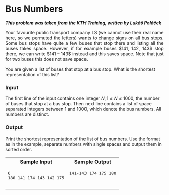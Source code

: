 # Bus Numbers #

***This problem was taken from the KTH Training, written by Lukáš Poláček***

<p align="justify">
Your favourite public transport company LS (we cannot use their real name here, so we permuted the letters) wants to change signs on all bus stops. 
Some bus stops have quite a few buses that stop there and listing all the buses takes space. However, if for example buses $141, 142, 143$ stop there, 
we can write $141 – 143$ instead and this saves space. Note that just for two buses this does not save space.

You are given a list of buses that stop at a bus stop. What is the shortest representation of this list?

### Input ###
The first line of the input contains one integer $N, 1 \le N \le 1000$, the number of buses that stop at a bus stop. Then next line contains a
list of space separated integers between $1$ and $1000$, which denote the bus numbers. All numbers are distinct.

### Output ###
Print the shortest representation of the list of bus numbers. Use the format as in the example, separate numbers with single spaces and output them in sorted order.

</p>

<table>
<tr>
<th>Sample Input</th>
<th>Sample Output</th>
</tr>
<tr>
<td valign="top">
<pre>
6
180 141 174 143 142 175
</pre>
</td>
<td valign="top">
<pre>
141-143 174 175 180
<pre>
</td>
</tr>
</table>
